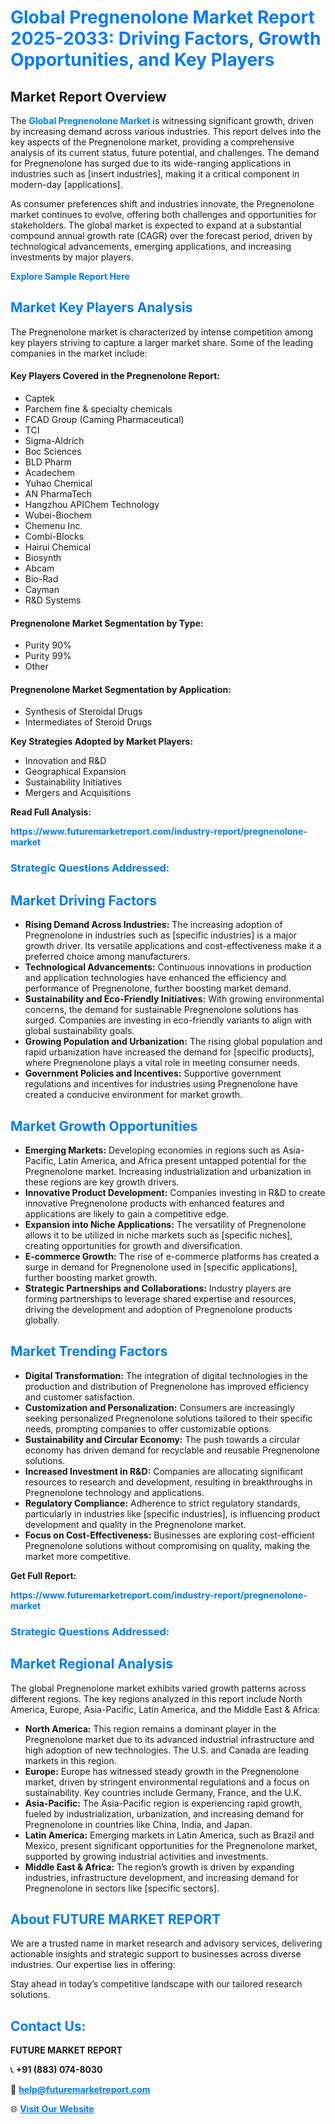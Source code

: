 <h1 style="color: #007BFF;">Global Pregnenolone Market Report 2025-2033: Driving Factors, Growth Opportunities, and Key Players</h1>

<section id="overview">
<h2>Market Report Overview</h2>
<p>The <a href="https://www.futuremarketreport.com/industry-report/pregnenolone-market" style="color: #007BFF; text-decoration: none;"><strong>Global Pregnenolone Market</strong></a> is witnessing significant growth, driven by increasing demand across various industries. This report delves into the key aspects of the Pregnenolone market, providing a comprehensive analysis of its current status, future potential, and challenges. The demand for Pregnenolone has surged due to its wide-ranging applications in industries such as [insert industries], making it a critical component in modern-day [applications].</p>
<p>As consumer preferences shift and industries innovate, the Pregnenolone market continues to evolve, offering both challenges and opportunities for stakeholders. The global market is expected to expand at a substantial compound annual growth rate (CAGR) over the forecast period, driven by technological advancements, emerging applications, and increasing investments by major players.</p>
</section>

<section id="overview">
<p><a href="https://www.futuremarketreport.com/request-sample/reportId=52227" style="color: #007BFF; text-decoration: none;"><strong>Explore Sample Report Here</strong></a></p>
</section>

<section id="key-players">
<h2 style="color: #007BFF;">Market Key Players Analysis</h2>
<p>The Pregnenolone market is characterized by intense competition among key players striving to capture a larger market share. Some of the leading companies in the market include:</p>
<h4>Key Players Covered in the Pregnenolone Report:</h4>
<ul><li>Captek</li><li>Parchem fine &amp; specialty chemicals</li><li>FCAD Group (Caming Pharmaceutical)</li><li>TCI</li><li>Sigma-Aldrich</li><li>Boc Sciences</li><li>BLD Pharm</li><li>Acadechem</li><li>Yuhao Chemical</li><li>AN PharmaTech</li><li>Hangzhou APIChem Technology</li><li>Wubei-Biochem</li><li>Chemenu Inc.</li><li>Combi-Blocks</li><li>Hairui Chemical</li><li>Biosynth</li><li>Abcam</li><li>Bio-Rad</li><li>Cayman</li><li>R&amp;D Systems</li></ul>
<h4>Pregnenolone Market Segmentation by Type:</h4>
<ul><li>Purity 90%</li><li>Purity 99%</li><li>Other</li></ul>

<h4>Pregnenolone Market Segmentation by Application:</h4>
<ul><li>Synthesis of Steroidal Drugs</li><li>Intermediates of Steroid Drugs</li></ul>
<p><strong>Key Strategies Adopted by Market Players:</strong></p>
<ul>
<li>Innovation and R&D</li>
<li>Geographical Expansion</li>
<li>Sustainability Initiatives</li>
<li>Mergers and Acquisitions</li>
</ul>
</section>

<section>
<p><strong>Read Full Analysis: </strong></p><a href="https://www.futuremarketreport.com/industry-report/pregnenolone-market" style="color: #007BFF; text-decoration: none;"><strong>https://www.futuremarketreport.com/industry-report/pregnenolone-market</strong></a>
<h3 style="color: #007BFF;">Strategic Questions Addressed:</h3>
</section>

<section id="driving-factors">
<h2 style="color: #007BFF;">Market Driving Factors</h2>
<ul>
<li><strong>Rising Demand Across Industries:</strong> The increasing adoption of Pregnenolone in industries such as [specific industries] is a major growth driver. Its versatile applications and cost-effectiveness make it a preferred choice among manufacturers.</li>
<li><strong>Technological Advancements:</strong> Continuous innovations in production and application technologies have enhanced the efficiency and performance of Pregnenolone, further boosting market demand.</li>
<li><strong>Sustainability and Eco-Friendly Initiatives:</strong> With growing environmental concerns, the demand for sustainable Pregnenolone solutions has surged. Companies are investing in eco-friendly variants to align with global sustainability goals.</li>
<li><strong>Growing Population and Urbanization:</strong> The rising global population and rapid urbanization have increased the demand for [specific products], where Pregnenolone plays a vital role in meeting consumer needs.</li>
<li><strong>Government Policies and Incentives:</strong> Supportive government regulations and incentives for industries using Pregnenolone have created a conducive environment for market growth.</li>
</ul>
</section>

<section id="growth-opportunities">
<h2 style="color: #007BFF;">Market Growth Opportunities</h2>
<ul>
<li><strong>Emerging Markets:</strong> Developing economies in regions such as Asia-Pacific, Latin America, and Africa present untapped potential for the Pregnenolone market. Increasing industrialization and urbanization in these regions are key growth drivers.</li>
<li><strong>Innovative Product Development:</strong> Companies investing in R&D to create innovative Pregnenolone products with enhanced features and applications are likely to gain a competitive edge.</li>
<li><strong>Expansion into Niche Applications:</strong> The versatility of Pregnenolone allows it to be utilized in niche markets such as [specific niches], creating opportunities for growth and diversification.</li>
<li><strong>E-commerce Growth:</strong> The rise of e-commerce platforms has created a surge in demand for Pregnenolone used in [specific applications], further boosting market growth.</li>
<li><strong>Strategic Partnerships and Collaborations:</strong> Industry players are forming partnerships to leverage shared expertise and resources, driving the development and adoption of Pregnenolone products globally.</li>
</ul>
</section>

<section id="trending-factors">
<h2 style="color: #007BFF;">Market Trending Factors</h2>
<ul>
<li><strong>Digital Transformation:</strong> The integration of digital technologies in the production and distribution of Pregnenolone has improved efficiency and customer satisfaction.</li>
<li><strong>Customization and Personalization:</strong> Consumers are increasingly seeking personalized Pregnenolone solutions tailored to their specific needs, prompting companies to offer customizable options.</li>
<li><strong>Sustainability and Circular Economy:</strong> The push towards a circular economy has driven demand for recyclable and reusable Pregnenolone solutions.</li>
<li><strong>Increased Investment in R&D:</strong> Companies are allocating significant resources to research and development, resulting in breakthroughs in Pregnenolone technology and applications.</li>
<li><strong>Regulatory Compliance:</strong> Adherence to strict regulatory standards, particularly in industries like [specific industries], is influencing product development and quality in the Pregnenolone market.</li>
<li><strong>Focus on Cost-Effectiveness:</strong> Businesses are exploring cost-efficient Pregnenolone solutions without compromising on quality, making the market more competitive.</li>
</ul>
</section>

<section>
<p><strong>Get Full Report: </strong></p><a href="https://www.futuremarketreport.com/industry-report/pregnenolone-market" style="color: #007BFF; text-decoration: none;"><strong>https://www.futuremarketreport.com/industry-report/pregnenolone-market</strong></a>
<h3 style="color: #007BFF;">Strategic Questions Addressed:</h3>
</section>


<section id="regional-analysis">
<h2 style="color: #007BFF;">Market Regional Analysis</h2>
<p>The global Pregnenolone market exhibits varied growth patterns across different regions. The key regions analyzed in this report include North America, Europe, Asia-Pacific, Latin America, and the Middle East & Africa:</p>
<ul>
<li><strong>North America:</strong> This region remains a dominant player in the Pregnenolone market due to its advanced industrial infrastructure and high adoption of new technologies. The U.S. and Canada are leading markets in this region.</li>
<li><strong>Europe:</strong> Europe has witnessed steady growth in the Pregnenolone market, driven by stringent environmental regulations and a focus on sustainability. Key countries include Germany, France, and the U.K.</li>
<li><strong>Asia-Pacific:</strong> The Asia-Pacific region is experiencing rapid growth, fueled by industrialization, urbanization, and increasing demand for Pregnenolone in countries like China, India, and Japan.</li>
<li><strong>Latin America:</strong> Emerging markets in Latin America, such as Brazil and Mexico, present significant opportunities for the Pregnenolone market, supported by growing industrial activities and investments.</li>
<li><strong>Middle East & Africa:</strong> The region’s growth is driven by expanding industries, infrastructure development, and increasing demand for Pregnenolone in sectors like [specific sectors].</li>
</ul>
</section>

<footer>
<h2 style="color: #007BFF;">About FUTURE MARKET REPORT</h2>
<p>We are a trusted name in market research and advisory services, delivering actionable insights and strategic support to businesses across diverse industries. Our expertise lies in offering:</p>

<p>Stay ahead in today’s competitive landscape with our tailored research solutions.</p>

<h2 style="color: #007BFF;">Contact Us:</h2>
<p><strong>FUTURE MARKET REPORT</strong></p>
<p>📞 <strong>+91 (883) 074-8030</strong></p>
<p>📧 <strong><a href="mailto:help@futuremarketreport.com" style="color: #007BFF;">help@futuremarketreport.com</a></strong></p>
<p>🌐 <strong><a href="https://www.futuremarketreport.com/" style="color: #007BFF;">Visit Our Website</a></strong></p>
</footer>
